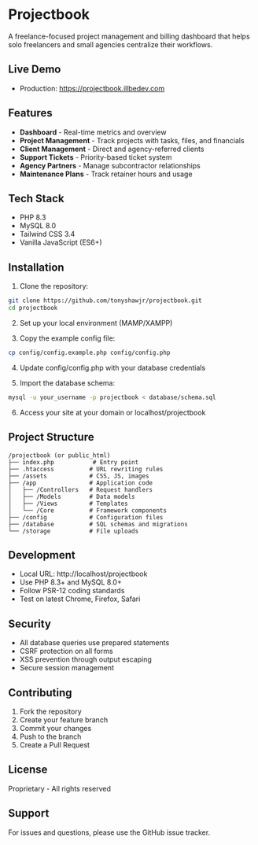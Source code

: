 # Projectbook

A freelance-focused project management and billing dashboard that helps solo freelancers and small agencies centralize their workflows.

## Live Demo
- Production: https://projectbook.illbedev.com

## Features

- **Dashboard** - Real-time metrics and overview
- **Project Management** - Track projects with tasks, files, and financials
- **Client Management** - Direct and agency-referred clients
- **Support Tickets** - Priority-based ticket system
- **Agency Partners** - Manage subcontractor relationships
- **Maintenance Plans** - Track retainer hours and usage

## Tech Stack

- PHP 8.3
- MySQL 8.0
- Tailwind CSS 3.4
- Vanilla JavaScript (ES6+)

## Installation

1. Clone the repository:
```bash
git clone https://github.com/tonyshawjr/projectbook.git
cd projectbook
```

2. Set up your local environment (MAMP/XAMPP)

3. Copy the example config file:
```bash
cp config/config.example.php config/config.php
```

4. Update config/config.php with your database credentials

5. Import the database schema:
```bash
mysql -u your_username -p projectbook < database/schema.sql
```

6. Access your site at your domain or localhost/projectbook

## Project Structure

```
/projectbook (or public_html)
├── index.php           # Entry point
├── .htaccess          # URL rewriting rules
├── /assets            # CSS, JS, images
├── /app               # Application code
│   ├── /Controllers   # Request handlers
│   ├── /Models        # Data models
│   ├── /Views         # Templates
│   └── /Core          # Framework components
├── /config            # Configuration files
├── /database          # SQL schemas and migrations
└── /storage           # File uploads
```

## Development

- Local URL: http://localhost/projectbook
- Use PHP 8.3+ and MySQL 8.0+
- Follow PSR-12 coding standards
- Test on latest Chrome, Firefox, Safari

## Security

- All database queries use prepared statements
- CSRF protection on all forms
- XSS prevention through output escaping
- Secure session management

## Contributing

1. Fork the repository
2. Create your feature branch
3. Commit your changes
4. Push to the branch
5. Create a Pull Request

## License

Proprietary - All rights reserved

## Support

For issues and questions, please use the GitHub issue tracker.